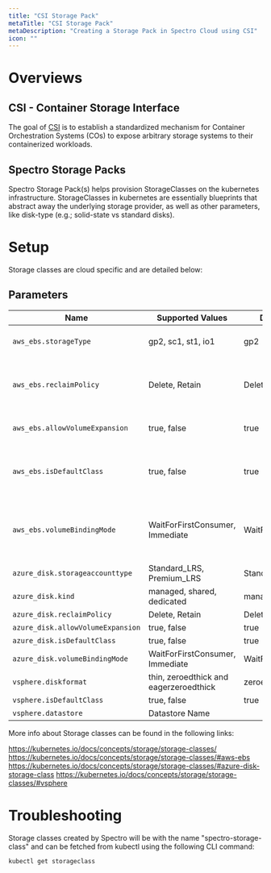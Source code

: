 ```yaml
---
title: "CSI Storage Pack"
metaTitle: "CSI Storage Pack"
metaDescription: "Creating a Storage Pack in Spectro Cloud using CSI"
icon: ""
---
```


# Overviews

## CSI - Container Storage Interface

The goal of [CSI](https://kubernetes.io/blog/2018/01/introducing-container-storage-interface/#what-is-csi) is to establish a standardized mechanism for Container Orchestration Systems (COs) to expose arbitrary storage systems to their containerized workloads.

## Spectro Storage Packs

Spectro Storage Pack(s) helps provision StorageClasses on the kubernetes infrastructure. StorageClasses in kubernetes are essentially blueprints that abstract away the underlying storage provider, as well as other parameters, like disk-type (e.g.; solid-state vs standard disks).

# Setup

Storage classes are cloud specific and are detailed below:

## Parameters

| Name | Supported Values | Default Value | Description |
| --- | --- | --- | --- |
| `aws_ebs.storageType` | gp2, sc1, st1, io1 | gp2 | AWS Volume type to be used |
| `aws_ebs.reclaimPolicy` | Delete, Retain | Delete | Defines whether volumes will be retained or deleted |
| `aws_ebs.allowVolumeExpansion` | true, false | true | Flag to allow resizing volume |
| `aws_ebs.isDefaultClass` |  true, false | true | Flag to denote if this StorageClass will be the default |
| `aws_ebs.volumeBindingMode` | WaitForFirstConsumer, Immediate | WaitForFirstConsumer | Controls when volumeBinding and dynamic provisioning should happen |
| `azure_disk.storageaccounttype` | Standard_LRS, Premium_LRS | Standard_LRS | |
| `azure_disk.kind` | managed, shared, dedicated | managed | |
| `azure_disk.reclaimPolicy` | Delete, Retain | Delete | |
| `azure_disk.allowVolumeExpansion` | true, false | true | |
| `azure_disk.isDefaultClass`  | true, false | true | |
| `azure_disk.volumeBindingMode` | WaitForFirstConsumer, Immediate | WaitForFirstConsumer | |
| `vsphere.diskformat` | thin, zeroedthick and eagerzeroedthick | zeroedthick | |
| `vsphere.isDefaultClass` | true, false | true |  |
| `vsphere.datastore` | Datastore Name | | |

More info about Storage classes can be found in the following links:

https://kubernetes.io/docs/concepts/storage/storage-classes/
https://kubernetes.io/docs/concepts/storage/storage-classes/#aws-ebs
https://kubernetes.io/docs/concepts/storage/storage-classes/#azure-disk-storage-class
https://kubernetes.io/docs/concepts/storage/storage-classes/#vsphere

# Troubleshooting

Storage classes created by Spectro will be with the name "spectro-storage-class" and can be fetched from kubectl using the following CLI command:

`kubectl get storageclass`
